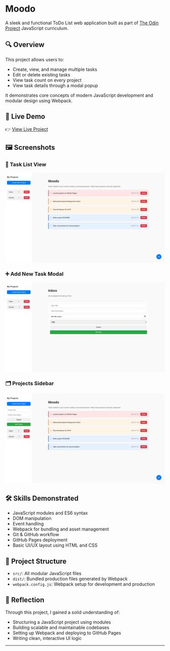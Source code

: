 # Moodo

A sleek and functional ToDo List web application built as part of [The Odin Project](https://www.theodinproject.com/) JavaScript curriculum.

## 🔍 Overview

This project allows users to:

- Create, view, and manage multiple tasks
- Edit or delete existing tasks
- View task count on every project
- View task details through a modal popup

It demonstrates core concepts of modern JavaScript development and modular design using Webpack.

## 🚀 Live Demo

👉 [View Live Project](https://akshat041.github.io/Moodo/)

## 🖼️ Screenshots

### 🧩 Task List View

![Task List](./screenshots/task-list.png)

### ➕ Add New Task Modal

![Add Task Modal](./screenshots/task-modal.png)

### 🗂️ Projects Sidebar

![Projects Sidebar](./screenshots/project-modal.png)

## 🛠️ Skills Demonstrated

- JavaScript modules and ES6 syntax
- DOM manipulation
- Event handling
- Webpack for bundling and asset management
- Git & GitHub workflow
- GitHub Pages deployment
- Basic UI/UX layout using HTML and CSS

## 📁 Project Structure

- `src/`: All modular JavaScript files
- `dist/`: Bundled production files generated by Webpack
- `webpack.config.js`: Webpack setup for development and production

## 📌 Reflection

Through this project, I gained a solid understanding of:

- Structuring a JavaScript project using modules
- Building scalable and maintainable codebases
- Setting up Webpack and deploying to GitHub Pages
- Writing clean, interactive UI logic

---
